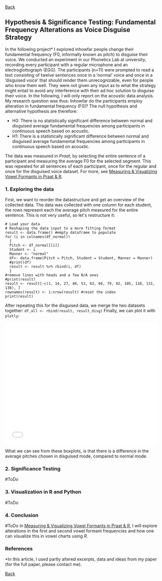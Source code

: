 [Back](https://ycvogt.github.io/my_portfolio/)

##  Hypothesis & Significance Testing: Fundamental Frequency Alterations as Voice Disguise Strategy

In the following project* I explored inhowfar people change their fundamental frequency (F0, informally known as pitch) to disguise their voice. We conducted an experiment in our Phonetics Lab at university, recording every participant with a regular microphone and an electroglottograph (EGG). The participants (n=11) were prompted to read a text consisting of twelve sentences once in a ’normal’ voice and once in a ’disguised voice’ that should render them unrecognizable, even for people who know them well. They were not given any input as to what the strategy might entail to avoid any interference with their ad hoc solution to disguise their voice. In the following, I will only report on the acoustic data analysis. My research question was thus: Inhowfar do the participants employ alteration in fundamental frequency (F0)? The null hypothesis and alternative hypothesis are therefore:
* H0: There is no statistically significant difference between normal and disguised average fundamental frequencies among participants in continuous speech based on acoustic.
* H1: There is a statistically significant difference between normal and disguised average fundamental frequencies among participants in continuous speech based on acoustic.

The data was measured in _Praat_, by selecting the entire sentence of a participant and measuring the average F0 for the selected segment. This was repeated for all sentences of each participant, once for the regular and once for the disguised voice dataset. For more, see [Measuring & Visualizing Vowel Formants in Praat & R](/my_portfolio/posts/praat_vowels2_2.html).

### 1. Exploring the data
First, we want to reorder the datastructure and get an overview of the collected data. The data was collected with one column for each student, the rows represent each the average pitch measured for the entire sentence. This is not very useful, so let's restructure it:

```
# Load your data
# Reshaping the data input to a more fitting format 
result <- data.frame() #empty dataframe to populate
for (i in colnames(df_normal))
  {
  Pitch <- df_normal[[i]]
  Student <- i
  Manner <- "normal"
  df<- data.frame(Pitch = Pitch, Student = Student, Manner = Manner)
  #print(df)
  result <- result %>% rbind(i, df)
  }
#remove lines with heads and a few N/A ones
#print(result)
result <- result[-c(1, 14, 27, 40, 53, 63, 66, 79, 92, 105, 118, 131, 138), ]
rownames(result) <- 1:nrow(result) #reset the index
print(result)
```
After repeating this for the disguised data, we merge the two datasets together: ```df_all <- rbind(result, result_disg)```
Finally, we can plot it with ```plotly```:

<iframe src="images/praat/pitch.html" width="100%" height="400px" style="border:none;"></iframe>

What we can see from these boxplots, is that there is a difference in the average pitches chosen in disguised mode, compared to normal mode.

### 2. Significance Testing
#ToDo
### 3. Visualization in R and Python
#ToDo
### 4. Conclusion
#ToDo
In [Measuring & Visualizing Vowel Formants in Praat & R](/my_portfolio/posts/praat_vowels2_2.html), I will explore alterations in the first and second vowel formant frequencies and how one can visualize this in vowel charts using _R_. 

### References
*In this article, I used partly altered excerpts, data and ideas from my paper (for the full paper, please contact me).

[Back](https://ycvogt.github.io/my_portfolio/)
